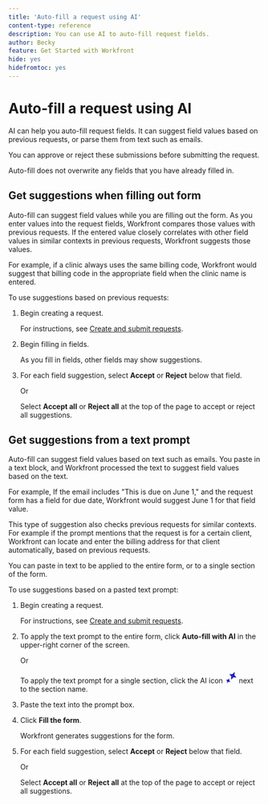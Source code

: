 ```yaml
---
title: 'Auto-fill a request using AI'
content-type: reference
description: You can use AI to auto-fill request fields.
author: Becky
feature: Get Started with Workfront
hide: yes
hidefromtoc: yes
---
```

# Auto-fill a request using AI

AI can help you auto-fill request fields. It can suggest field values based on previous requests, or parse them from text such as emails. 

You can approve or reject these submissions before submitting the request.

Auto-fill does not overwrite any fields that you have already filled in.

## Get suggestions when filling out form 

Auto-fill can suggest field values while you are filling out the form. As you enter values into the request fields, Workfront compares those values with previous requests. If the entered value closely correlates with other field values in similar contexts in previous requests, Workfront suggests those values.

For example, if a clinic always uses the same billing code, Workfront would suggest that billing code in the appropriate field when the clinic name is entered.

To use suggestions based on previous requests:

1. Begin creating a request.

   For instructions, see [Create and submit requests](/help/quicksilver/manage-work/requests/create-requests/create-submit-requests.md).

1. Begin filling in fields.

   As you fill in fields, other fields may show suggestions.

1. For each field suggestion, select **Accept** or **Reject** below that field.

   Or

   Select **Accept all** or **Reject all** at the top of the page to accept or reject all suggestions. 

## Get suggestions from a text prompt

Auto-fill can suggest field values based on text such as emails. You paste in a text block, and Workfront processed the text to suggest field values based on the text.

For example, If the email includes "This is due on June 1," and the request form has a field for due date, Workfront would suggest June 1 for that field value.

This type of suggestion also checks previous requests for similar contexts. For example if the prompt mentions that the request is for a certain client, Workfront can locate and enter the billing address for that client automatically, based on previous requests.

You can paste in text to be applied to the entire form, or to a single section of the form.

To use suggestions based on a pasted text prompt:

1. Begin creating a request.

   For instructions, see [Create and submit requests](/help/quicksilver/manage-work/requests/create-requests/create-submit-requests.md).

1. To apply the text prompt to the entire form, click **Auto-fill with AI** in the upper-right corner of the screen.

   Or

   To apply the text prompt for a single section, click the AI icon ![AI icon](assets/request-prompt-icon.png) next to the section name.

1. Paste the text into the prompt box.
1. Click **Fill the form**.

   Workfront generates suggestions for the form.
1. For each field suggestion, select **Accept** or **Reject** below that field.

   Or

   Select **Accept all** or **Reject all** at the top of the page to accept or reject all suggestions. 

